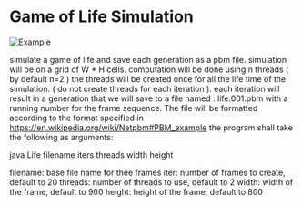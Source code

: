 # Game of Life Simulation

![Example](https://github.com/mhz-ninjas/j4.shay/blob/joojle-m4/01-life/The%20Life%20Game/lifeOut.gif?raw=true)

simulate a game of life and save each generation as a pbm file.
simulation will be on a grid of W * H cells.
computation will be done using n threads ( by default n=2 )
the threads will be created once for all the life time of the simulation.
( do not create threads for each iteration ).
each iteration will result in a generation that we will save to a file named : life.001.pbm
with a running number for the frame sequence. The file will be formatted according to the format specified in https://en.wikipedia.org/wiki/Netpbm#PBM_example
the program shall take the following as arguments:

java Life filename iters threads   width height

filename: base file name for thee frames
iter: number of frames to create, default to 20
threads: number of threads to use, default to 2
width: width of the frame, default to 900
height: height of the frame, default to 800
